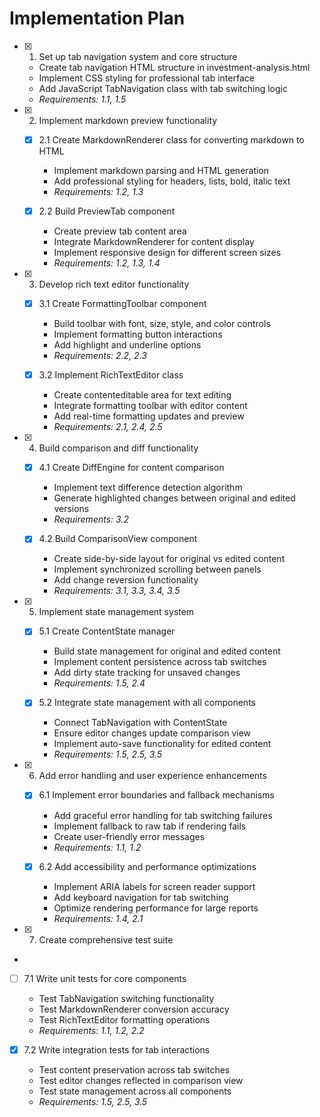 # Implementation Plan

- [x] 1. Set up tab navigation system and core structure





  - Create tab navigation HTML structure in investment-analysis.html
  - Implement CSS styling for professional tab interface
  - Add JavaScript TabNavigation class with tab switching logic
  - _Requirements: 1.1, 1.5_

- [x] 2. Implement markdown preview functionality





  - [x] 2.1 Create MarkdownRenderer class for converting markdown to HTML


    - Implement markdown parsing and HTML generation
    - Add professional styling for headers, lists, bold, italic text
    - _Requirements: 1.2, 1.3_
  
  - [x] 2.2 Build PreviewTab component


    - Create preview tab content area
    - Integrate MarkdownRenderer for content display
    - Implement responsive design for different screen sizes
    - _Requirements: 1.2, 1.3, 1.4_

- [x] 3. Develop rich text editor functionality





  - [x] 3.1 Create FormattingToolbar component


    - Build toolbar with font, size, style, and color controls
    - Implement formatting button interactions
    - Add highlight and underline options
    - _Requirements: 2.2, 2.3_
  
  - [x] 3.2 Implement RichTextEditor class


    - Create contenteditable area for text editing
    - Integrate formatting toolbar with editor content
    - Add real-time formatting updates and preview
    - _Requirements: 2.1, 2.4, 2.5_

- [x] 4. Build comparison and diff functionality





  - [x] 4.1 Create DiffEngine for content comparison


    - Implement text difference detection algorithm
    - Generate highlighted changes between original and edited versions
    - _Requirements: 3.2_
  
  - [x] 4.2 Build ComparisonView component


    - Create side-by-side layout for original vs edited content
    - Implement synchronized scrolling between panels
    - Add change reversion functionality
    - _Requirements: 3.1, 3.3, 3.4, 3.5_

- [x] 5. Implement state management system






  - [x] 5.1 Create ContentState manager

    - Build state management for original and edited content
    - Implement content persistence across tab switches
    - Add dirty state tracking for unsaved changes
    - _Requirements: 1.5, 2.4_
  
  - [x] 5.2 Integrate state management with all components


    - Connect TabNavigation with ContentState
    - Ensure editor changes update comparison view
    - Implement auto-save functionality for edited content
    - _Requirements: 1.5, 2.5, 3.5_

- [x] 6. Add error handling and user experience enhancements




  - [x] 6.1 Implement error boundaries and fallback mechanisms



    - Add graceful error handling for tab switching failures
    - Implement fallback to raw tab if rendering fails
    - Create user-friendly error messages
    - _Requirements: 1.1, 1.2_
  
  - [x] 6.2 Add accessibility and performance optimizations


    - Implement ARIA labels for screen reader support
    - Add keyboard navigation for tab switching
    - Optimize rendering performance for large reports
    - _Requirements: 1.4, 2.1_

- [x] 7. Create comprehensive test suite




-

  - [ ] 7.1 Write unit tests for core components






    - Test TabNavigation switching functionality
    - Test MarkdownRenderer conversion accuracy
    - Test RichTextEditor formatting operations
    - _Requirements: 1.1, 1.2, 2.2_
  

  - [x] 7.2 Write integration tests for tab interactions

    - Test content preservation across tab switches
    - Test editor changes reflected in comparison view
    - Test state management across all components
    - _Requirements: 1.5, 2.5, 3.5_